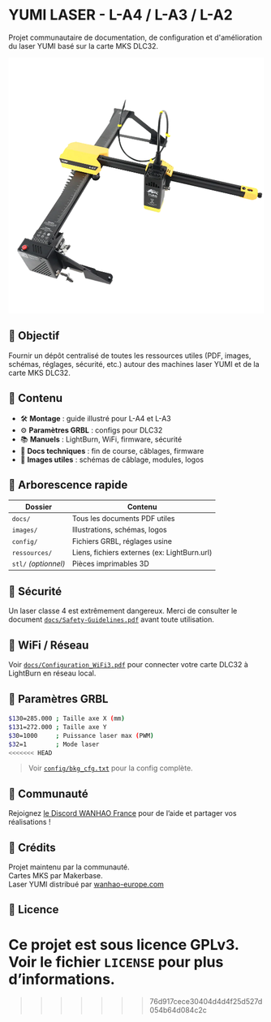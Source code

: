 # YUMI LASER - L-A4 / L-A3 / L-A2
Projet communautaire de documentation, de configuration et d'amélioration du laser YUMI basé sur la carte MKS DLC32.

![YUMI Laser](images/yumi-laser.png)

## 🎯 Objectif
Fournir un dépôt centralisé de toutes les ressources utiles (PDF, images, schémas, réglages, sécurité, etc.) autour des machines laser YUMI et de la carte MKS DLC32.

## 🔧 Contenu
- 🛠 **Montage** : guide illustré pour L-A4 et L-A3
- ⚙ **Paramètres GRBL** : configs pour DLC32
- 📚 **Manuels** : LightBurn, WiFi, firmware, sécurité
- 🧠 **Docs techniques** : fin de course, câblages, firmware
- 📸 **Images utiles** : schémas de câblage, modules, logos

## 📁 Arborescence rapide

| Dossier | Contenu |
|--------|---------|
| `docs/` | Tous les documents PDF utiles |
| `images/` | Illustrations, schémas, logos |
| `config/` | Fichiers GRBL, réglages usine |
| `ressources/` | Liens, fichiers externes (ex: LightBurn.url) |
| `stl/` *(optionnel)* | Pièces imprimables 3D |

## 🚨 Sécurité
Un laser classe 4 est extrêmement dangereux. Merci de consulter le document [`docs/Safety-Guidelines.pdf`](docs/Safety-Guidelines.pdf) avant toute utilisation.

## 📡 WiFi / Réseau
Voir [`docs/Configuration_WiFi3.pdf`](docs/Configuration_WiFi3.pdf) pour connecter votre carte DLC32 à LightBurn en réseau local.

## 🧪 Paramètres GRBL

```bash
$130=285.000 ; Taille axe X (mm)
$131=272.000 ; Taille axe Y
$30=1000     ; Puissance laser max (PWM)
$32=1        ; Mode laser
<<<<<<< HEAD
```

> Voir [`config/bkg_cfg.txt`](config/bkg_cfg.txt) pour la config complète.

## 💬 Communauté
Rejoignez [le Discord WANHAO France](https://discord.gg/wanhao-france-886729543908458506) pour de l’aide et partager vos réalisations !

## 👥 Crédits
Projet maintenu par la communauté.  
Cartes MKS par Makerbase.  
Laser YUMI distribué par [wanhao-europe.com](https://wanhao-europe.com)

## 📜 Licence
Ce projet est sous licence **GPLv3**. Voir le fichier `LICENSE` pour plus d’informations.
=======
>>>>>>> 76d917cece30404d4d4f25d527d054b64d084c2c
